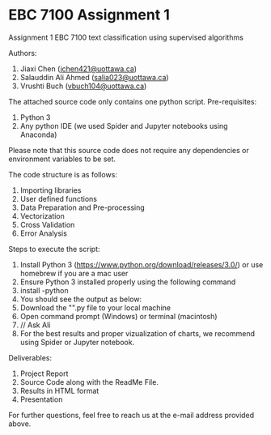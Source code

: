 # EBC 7100 Assignment 1
Assignment 1 EBC 7100 text classification using supervised algorithms

Authors:
1. Jiaxi Chen (jchen421@uottawa.ca)
2. Salauddin Ali Ahmed (salia023@uottawa.ca)
3. Vrushti Buch (vbuch104@uottawa.ca)

The attached source code only contains one python script.
Pre-requisites:
1. Python 3
2. Any python IDE (we used Spider and Jupyter notebooks using Anaconda)

Please note that this source code does not require any dependencies or environment variables to be set.

The code structure is as follows:

1. Importing libraries 
2. User defined functions
3. Data Preparation and Pre-processing
4. Vectorization
5. Cross Validation
6. Error Analysis

Steps to execute the script:
1. Install Python 3 (https://www.python.org/download/releases/3.0/) or use homebrew if you are a mac user
2. Ensure Python 3 installed properly using the following command 
3. install -python
4. You should see the output as below:
6. Download the "".py file to your local machine
7. Open command prompt (Windows) or terminal (macintosh)
8. // Ask Ali
9. For the best results and proper vizualization of charts, we recommend using Spider or Jupyter notebook.

Deliverables:
1. Project Report
2. Source Code along with the ReadMe File.
3. Results in HTML format
4. Presentation

For further questions, feel free to reach us at the e-mail address provided above.
